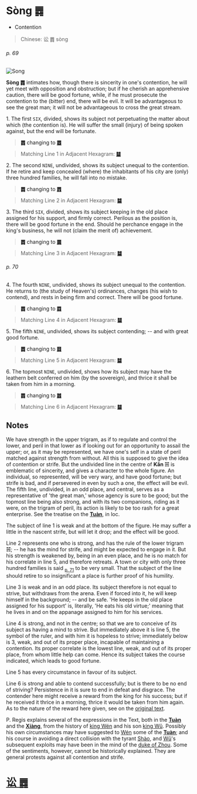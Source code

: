 # Sòng ䷅

* Contention

> Chinese: 讼 ䷅ sòng

###### p. 69

![Song](https://88o.io/wp-content/uploads/2018/09/06-e8aebcsong.jpg)

**Sòng ䷅** intimates how, though there is sincerity in one's contention,
he will yet meet with opposition and obstruction; but if he cherish an apprehensive caution,
there will be good fortune, while, if he must prosecute the contention to the (bitter) end, there will be evil. It will be advantageous to see the great man; it will not be advantageous to cross the great stream.

1.<a name="6.1"></name> The first `SIX`, divided, shows its subject not perpetuating the matter about which (the contention is). He will suffer the small (injury) of being spoken against, but the end will be fortunate.

> **䷅** changing to [**䷉**](e5b1a5lv.md#10.1)

> Matching Line 1 in Adjacent Hexagram: [**䷄**](e99c80xu.md#5.1)

2.<a name="6.2"></name> The second `NINE`, undivided, shows its subject unequal to the contention. If he retire and keep concealed (where) the inhabitants of his city are (only) three hundred families, he will fall into no mistake.

> **䷅** changing to [**䷋**](e590a6pi.md#12.2)

> Matching Line 2 in Adjacent Hexagram: [**䷄**](e99c80xu.md#5.2)

3.<a name="6.3"></name> The third `SIX`, divided, shows its subject keeping in the old place assigned for his support, and firmly correct. Perilous as the position is, there will be good fortune in the end. Should he perchance engage in the king's business, he will not (claim the merit of) achievement.

> **䷅** changing to [**䷫**](e5a7a4gou.md#44.3)

> Matching Line 3 in Adjacent Hexagram: [**䷄**](e99c80xu.md#5.3)

###### p. 70

4.<a name="6.4"></name> The fourth `NINE`, undivided, shows its subject unequal to the contention. He returns to (the study of Heaven's) ordinances, changes (his wish to contend), and rests in being firm and correct. There will be good fortune.

> **䷅** changing to [**䷺**](e6b6a3huan.md#59.4)

> Matching Line 4 in Adjacent Hexagram: [**䷄**](e99c80xu.md#5.4)

5.<a name="6.5"></name> The fifth `NINE`, undivided, shows its subject contending; -- and with great good fortune.

> **䷅** changing to [**䷿**](e69caae6b58eweiji.md#64.5)

> Matching Line 5 in Adjacent Hexagram: [**䷄**](e99c80xu.md#5.5)

6.<a name="6.6"></name> The topmost `NINE`, undivided, shows how its subject may have the leathern belt conferred on him (by the sovereign), and thrice it shall be taken from him in a morning.

> **䷅** changing to [**䷮**](e59bb0kun.md#47.6)

> Matching Line 6 in Adjacent Hexagram: [**䷄**](e99c80xu.md#5.6)

## Notes

We have strength in the upper trigram, as if to regulate and control the lower, and peril in that lower as if looking out for an opportunity to assail the upper; or, as it may be represented, we have one's self in a state of peril matched against strength from without. All this is supposed to give the idea of contention or strife. But the undivided line in the centre of **Kǎn ☵** is emblematic of sincerity, and gives a character to the whole figure. An individual, so represented, will be very wary, and have good fortune; but strife is bad, and if persevered in even by such a one, the effect will be evil. The fifth line, undivided, in an odd place, and central, serves as a representative of 'the great man,' whose agency is sure to be good; but the topmost line being also strong, and with its two companions, riding as it were, on the trigram of peril, its action is likely to be too rash for a great enterprise. See the treatise on the [**Tuàn**](https://en.wikipedia.org/wiki/Ten_Wings), in loc.

The subject of line 1 is weak and at the bottom of the figure. He may suffer a little in the nascent strife, but will let it drop; and the effect will be good.

Line 2 represents one who is strong, and has the rule of the lower trigram **☵**; -- he has the mind for strife, and might be expected to engage in it. But his strength is weakened by, being in an even place, and he is no match for his correlate in line 5, and therefore retreats. A town or city with only three hundred families is said <sub>[p. 71](e5b888shi.md#p-71)</sub> to be very small. That the subject of the line should retire to so insignificant a place is further proof of his humility.

Line 3 is weak and in an odd place. Its subject therefore is not equal to strive, but withdraws from the arena. Even if forced into it, he will keep himself in the background; -- and be safe. 'He keeps in the old place assigned for his support' is, literally, 'He eats his old virtue;' meaning that he lives in and on the appanage assigned to him for his services.

Line 4 is strong, and not in the centre; so that we are to conceive of its subject as having a mind to strive. But immediately above it is line 5, the symbol of the ruler, and with him it is hopeless to strive; immediately below is 3, weak, and out of its proper place, incapable of maintaining a contention. Its proper correlate is the lowest line, weak, and out of its proper place, from whom little help can come. Hence its subject takes the course indicated, which leads to good fortune.

Line 5 has every circumstance in favour of its subject.

Line 6 is strong and able to contend successfully; but is there to be no end of striving? Persistence in it is sure to end in defeat and disgrace. The contender here might receive a reward from the king for his success; but if he received it thrice in a morning, thrice it would be taken from him again. As to the nature of the reward here given, see on the [original text](https://ctext.org/dictionary.pl?if=en&id=9961&remap=gb).

P. Regis explains several of the expressions in the Text, both in the [**Tuàn**](https://en.wikipedia.org/wiki/Ten_Wings) and the [**Xiàng**](https://en.wikipedia.org/wiki/Four_Symbols), from the history of [king Wén](https://en.wikipedia.org/wiki/King_Wen_of_Zhou) and his son [king Wǔ](https://en.wikipedia.org/wiki/King_Wu_of_Zhou). Possibly his own circumstances may have suggested to [Wén](https://en.wikipedia.org/wiki/King_Wen_of_Zhou) some of the [**Tuàn**](https://en.wikipedia.org/wiki/Ten_Wings); and his course in avoiding a direct collision with the tyrant [Shào](https://en.wikipedia.org/wiki/Duke_of_Shao), and [Wǔ](https://en.wikipedia.org/wiki/King_Wu_of_Zhou)'s subsequent exploits may have been in the mind of the [duke of Zhou](https://en.wikipedia.org/wiki/Duke_of_Zhou). Some of the sentiments, however, cannot be historically explained. They are general protests against all contention and strife.

# [讼 ䷅](e8aebcsong_cn.md)
